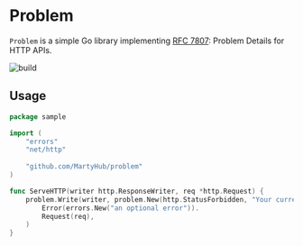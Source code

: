 # Problem

`Problem` is a simple Go library implementing [RFC 7807](https://datatracker.ietf.org/doc/html/rfc7807): Problem Details
for HTTP APIs.

![build](https://github.com/MartyHub/problem/actions/workflows/go.yml/badge.svg)

## Usage

```go
package sample

import (
	"errors"
	"net/http"
	
	"github.com/MartyHub/problem"
)

func ServeHTTP(writer http.ResponseWriter, req *http.Request) {
	problem.Write(writer, problem.New(http.StatusForbidden, "Your current balance is 30, but that costs 50.").
		Error(errors.New("an optional error")).
		Request(req),
	)
}
```
